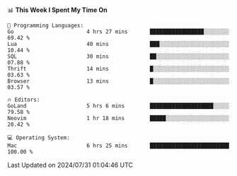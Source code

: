 <!--START_SECTION:waka-->
📊 **This Week I Spent My Time On** 

```text
💬 Programming Languages: 
Go                       4 hrs 27 mins       █████████████████░░░░░░░░   69.42 % 
Lua                      40 mins             ███░░░░░░░░░░░░░░░░░░░░░░   10.44 % 
SQL                      30 mins             ██░░░░░░░░░░░░░░░░░░░░░░░   07.88 % 
Thrift                   14 mins             █░░░░░░░░░░░░░░░░░░░░░░░░   03.63 % 
Browser                  13 mins             █░░░░░░░░░░░░░░░░░░░░░░░░   03.57 % 

🔥 Editors: 
GoLand                   5 hrs 6 mins        ████████████████████░░░░░   79.58 % 
Neovim                   1 hr 18 mins        █████░░░░░░░░░░░░░░░░░░░░   20.42 % 

💻 Operating System: 
Mac                      6 hrs 25 mins       █████████████████████████   100.00 % 
```


 Last Updated on 2024/07/31 01:04:46 UTC
<!--END_SECTION:waka-->
